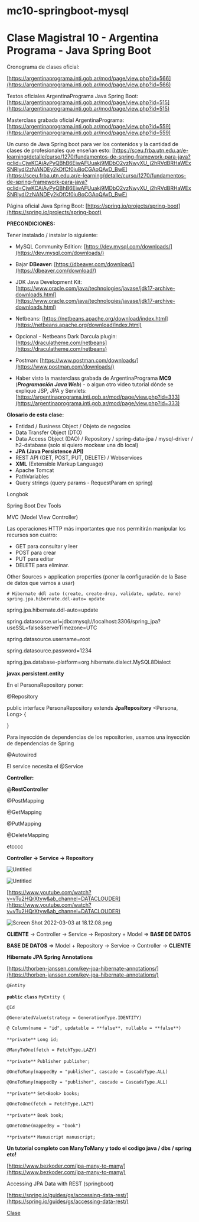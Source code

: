 # mc10-springboot-mysql


# Clase Magistral 10 - Argentina Programa - Java Spring Boot

Cronograma de clases oficial:

[https://argentinaprograma.inti.gob.ar/mod/page/view.php?id=566](https://argentinaprograma.inti.gob.ar/mod/page/view.php?id=566)

Textos oficiales ArgentinaPrograma Java Spring Boot: [https://argentinaprograma.inti.gob.ar/mod/page/view.php?id=515](https://argentinaprograma.inti.gob.ar/mod/page/view.php?id=515)

Masterclass grabada oficial ArgentinaPrograma: [https://argentinaprograma.inti.gob.ar/mod/page/view.php?id=559](https://argentinaprograma.inti.gob.ar/mod/page/view.php?id=559)

Un curso de Java Spring boot para ver los contenidos y la cantidad de clases de profesionales que enseñan esto:  [https://sceu.frba.utn.edu.ar/e-learning/detalle/curso/1270/fundamentos-de-spring-framework-para-java?gclid=CjwKCAiAyPyQBhB6EiwAFUuakj9MDbO2vzNwyXU_j2hRVdBRHaWExSNRlydI2zNANDEy2kDfCf0iuBoCGAoQAvD_BwE](https://sceu.frba.utn.edu.ar/e-learning/detalle/curso/1270/fundamentos-de-spring-framework-para-java?gclid=CjwKCAiAyPyQBhB6EiwAFUuakj9MDbO2vzNwyXU_j2hRVdBRHaWExSNRlydI2zNANDEy2kDfCf0iuBoCGAoQAvD_BwE)

Página oficial Java Spring Boot: [https://spring.io/projects/spring-boot](https://spring.io/projects/spring-boot)

**PRECONDICIONES:** 

Tener instalado / instalar lo siguiente: 

- MySQL Community Edition: [https://dev.mysql.com/downloads/](https://dev.mysql.com/downloads/)
- Bajar **DBeaver:** [https://dbeaver.com/download/](https://dbeaver.com/download/)
- JDK Java Development Kit: [https://www.oracle.com/java/technologies/javase/jdk17-archive-downloads.html](https://www.oracle.com/java/technologies/javase/jdk17-archive-downloads.html)
- Netbeans: [https://netbeans.apache.org/download/index.html](https://netbeans.apache.org/download/index.html)
- Opcional - Netbeans Dark Darcula plugin: [https://draculatheme.com/netbeans](https://draculatheme.com/netbeans)
- Postman: [https://www.postman.com/downloads/](https://www.postman.com/downloads/)

- Haber visto la masterclass grabada de ArgentinaPrograma **MC9** (***Programación Java Web***)  - o algun otro video tutorial dónde se explique JSP, JPA y Servlets: [https://argentinaprograma.inti.gob.ar/mod/page/view.php?id=333](https://argentinaprograma.inti.gob.ar/mod/page/view.php?id=333)

**Glosario de esta clase:**

- Entidad / Business Object /  Objeto de negocios
- Data Transfer Object (DTO)
- Data Access Object (DAO)  / Repository / spring-data-jpa / mysql-driver / h2-database (solo si quiero mockear una db local)
- **JPA (Java Persistence API)**
- REST API (GET, POST, PUT, DELETE) / Webservices
- **XML** (Extensible Markup Language)
- Apache Tomcat
- PathVariables
- Query strings (query params - RequestParam en spring)

Longbok

Spring Boot Dev Tools

MVC (Model View Controller)

Las operaciones HTTP más importantes que nos permitirán manipular los recursos son cuatro:

- GET para consultar y leer
- POST para crear
- PUT para editar
- DELETE para eliminar.

Other Sources > application properties (poner la configuración de la Base de datos que vamos a usar)

```
# Hibernate ddl auto (create, create-drop, validate, update, none)
spring.jpa.hibernate.ddl-auto= update
```

spring.jpa.hibernate.ddl-auto=update

spring.datasource.url=jdbc:mysql://localhost:3306/spring_jpa?useSSL=false&serverTimezone=UTC

spring.datasource.username=root

spring.datasource.password=1234

spring.jpa.database-platform=org.hibernate.dialect.MySQL8Dialect

**javax.persistent.entity**

En el PersonaRepository poner:

@Repository

public interface PersonaRepository extends **JpaRepository** <Persona, Long> {

}

Para inyección de dependencias de los repositories, usamos una inyección de dependencias de Spring

@Autowired  

El service necesita el @Service

**Controller:** 

@**RestController** 

@PostMapping

@GetMapping

@PutMapping

@DeleteMapping 

etcccc

**Controller → Service →  Repository**

![Untitled](https://s3-us-west-2.amazonaws.com/secure.notion-static.com/1921deb6-9526-42ff-b636-d1a2a31bfc8e/Untitled.png)

![Untitled](https://s3-us-west-2.amazonaws.com/secure.notion-static.com/56b38e89-3c95-4c20-9a3b-9dd14045fb90/Untitled.png)

[https://www.youtube.com/watch?v=vTu2HQrXtyw&ab_channel=DATACLOUDER](https://www.youtube.com/watch?v=vTu2HQrXtyw&ab_channel=DATACLOUDER)

![Screen Shot 2022-03-03 at 18.12.08.png](https://s3-us-west-2.amazonaws.com/secure.notion-static.com/5379b51e-5e55-4180-9f1c-1b7f232b07ba/Screen_Shot_2022-03-03_at_18.12.08.png)

**CLIENTE** → Controller → Service → Repository + Model ⇒ **BASE DE DATOS** 

**BASE DE DATOS** ⇒ Model + Repository → Service → Controller → **CLIENTE**  

**Hibernate JPA Spring Annotations**

[https://thorben-janssen.com/key-jpa-hibernate-annotations/](https://thorben-janssen.com/key-jpa-hibernate-annotations/)

`@Entity`

**`public`** **`class`** `MyEntity {`

`@Id`

`@GeneratedValue(strategy = GenerationType.IDENTITY)`

`@ Column(name = "id", updatable = **false**, nullable = **false**)`

`**private**` `Long id;`

`@ManyToOne(fetch = FetchType.LAZY)`

`**private**` `Publisher publisher;`

`@OneToMany(mappedBy = "publisher", cascade = CascadeType.ALL)`

`@OneToMany(mappedBy = "publisher", cascade = CascadeType.ALL)`

`**private**` `Set<Book> books;`

`@OneToOne(fetch = FetchType.LAZY)`

`**private**` `Book book;`

`@OneToOne(mappedBy = "book")`

`**private**` `Manuscript manuscript;`

**Un tutorial completo con ManyToMany y todo el codigo java / dbs / spring etc!**

[https://www.bezkoder.com/jpa-many-to-many/](https://www.bezkoder.com/jpa-many-to-many/)

Accessing JPA Data with REST (springboot)

[https://spring.io/guides/gs/accessing-data-rest/](https://spring.io/guides/gs/accessing-data-rest/)

[Clase](https://www.notion.so/Clase-e234b46b82ad46b8aed1535ec694986a)

[](https://www.notion.so/5f65c547cc744192bcb96e5458b27f7e)
